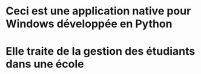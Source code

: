 ###
# Ceci est une application native pour Windows développée en Python 
# Elle traite de la gestion des étudiants dans une école 

###
